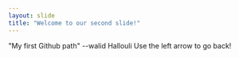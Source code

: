 ```yaml
---
layout: slide
title: "Welcome to our second slide!"
---
```

"My first Github path" --walid Hallouli
Use the left arrow to go back!
